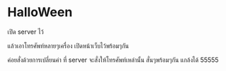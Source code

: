 # HalloWeen

เปิด server ไว้

แล้วเอาโทรศัพท์หลายๆเครื่อง เปิดหน้าเว็บไว้พร้อมๆกัน

ค่อยสั่งด้วยการเปลี่ยนค่า ที่ server จะสั่งให้โทรศัพท์เหล่านั้น สั่นๆพร้อมๆกัน แกล้งได้ 55555
